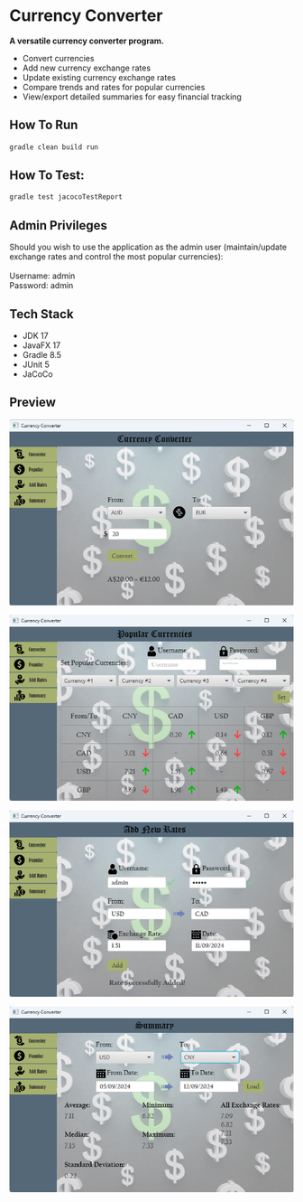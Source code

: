 # Currency Converter

**A versatile currency converter program.**

* Convert currencies
* Add new currency exchange rates
* Update existing currency exchange rates
* Compare trends and rates for popular currencies
* View/export detailed summaries for easy financial tracking

## How To Run

```bash
gradle clean build run
```

## How To Test:

```bash
gradle test jacocoTestReport
```

## Admin Privileges
Should you wish to use the application as the admin user (maintain/update exchange rates and control the most popular currencies):  
<br>
Username: admin  
Password: admin

## Tech Stack
- JDK 17
- JavaFX 17
- Gradle 8.5
- JUnit 5
- JaCoCo

## Preview

<p align="center">
    <img src="https://github.com/bbat2575/CurrencyConverter/blob/main/images/ConverterPic1.png"/>
</p>
<p align="center">
    <img src="https://github.com/bbat2575/CurrencyConverter/blob/main/images/ConverterPic3.png"/>
</p>
<p align="center">
    <img src="https://github.com/bbat2575/CurrencyConverter/blob/main/images/ConverterPic2.png"/>
</p>
<p align="center">
    <img src="https://github.com/bbat2575/CurrencyConverter/blob/main/images/ConverterPic4.png"/>
</p>


